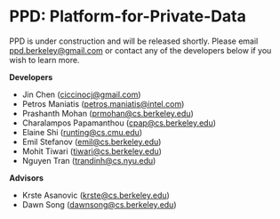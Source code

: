 PPD: Platform-for-Private-Data
==============================

PPD is under construction and will be released shortly.
Please email ppd.berkeley@gmail.com or contact any of the 
developers below if you wish to learn more.


**Developers**
- Jin Chen (ciccinocj@gmail.com)
- Petros Maniatis (petros.maniatis@intel.com)
- Prashanth Mohan (prmohan@cs.berkeley.edu)
- Charalampos Papamanthou (cpap@cs.berkeley.edu)
- Elaine Shi (runting@cs.cmu.edu)
- Emil Stefanov (emil@cs.berkeley.edu)
- Mohit Tiwari (tiwari@cs.berkeley.edu)
- Nguyen Tran (trandinh@cs.nyu.edu)

**Advisors**
- Krste Asanovic (krste@cs.berkeley.edu)
- Dawn Song (dawnsong@cs.berkeley.edu)
